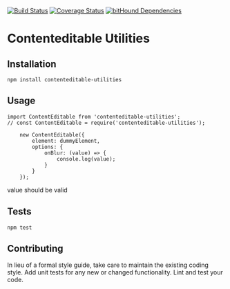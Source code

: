 [![Build Status](https://travis-ci.org/albinotonnina/contenteditable-utilities.svg?branch=master)](https://travis-ci.org/albinotonnina/contenteditable-utilities)
[![Coverage Status](https://coveralls.io/repos/github/albinotonnina/contenteditable-utilities/badge.svg)](https://coveralls.io/github/albinotonnina/contenteditable-utilities)
[![bitHound Dependencies](https://www.bithound.io/github/albinotonnina/contenteditable-utilities/badges/dependencies.svg)](https://www.bithound.io/github/albinotonnina/contenteditable-utilities/master/dependencies/npm)

Contenteditable Utilities
=========



## Installation

  `npm install contenteditable-utilities`

## Usage

    import ContentEditable from 'contenteditable-utilities';
    // const ContentEditable = require('contenteditable-utilities');

        new ContentEditable({
            element: dummyElement,
            options: {
                onBlur: (value) => {
                    console.log(value);
                }
            }
        });


  value should be valid


## Tests

  `npm test`

## Contributing

In lieu of a formal style guide, take care to maintain the existing coding style.
Add unit tests for any new or changed functionality. Lint and test your code.
